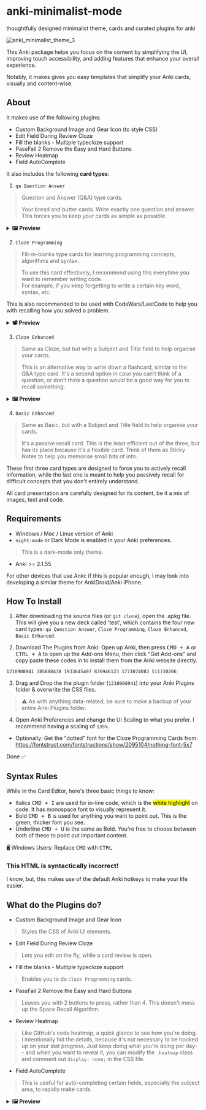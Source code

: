 # anki-minimalist-mode
thoughtfully designed minimalist theme, cards and curated plugins for anki

![anki_minimalist_theme_3](https://user-images.githubusercontent.com/116316499/213336733-5bc952da-fb9e-4075-8e73-bb08a5603c92.png)

This Anki package helps you focus on the content by simplifying the UI, improving touch accessibility, and adding features that enhance your overall experience.

Notably, it makes gives you easy templates that simplify your Anki cards, visually and content-wise.

## About
It makes use of the following plugins:
- Custom Background Image and Gear Icon (to style CSS)
- Edit Field During Review Cloze
- Fill the blanks - Multiple typecloze support
- PassFail 2 Remove the Easy and Hard Buttons
- Review Heatmap
- Field AutoComplete 

It also includes the following **card types**:

1. `qa Question Answer`
> Question and Answer (Q&A) type cards.
> 
> Your bread and butter cards. Write exactly one question and answer. This forces you to keep your cards as simple as possible.

<details>
  <summary> <strong> 🖼️ Preview </strong> </summary>
<img width="1652" alt="qa1" src="https://user-images.githubusercontent.com/116316499/213340551-76e50503-842b-4c28-8c12-36d3e8dc4050.png">
<img width="1649" alt="qa2" src="https://user-images.githubusercontent.com/116316499/213340552-dd08635a-75c3-40c5-ba79-50f77c4c77d1.png">


</details>

2. `Cloze Programming`
> Fill-in-blanks type cards for learning programming concepts, algorithms and syntax.
>
> To use this card effectively, I recommend using this everytime you want to remember writing code. <br> For example, if you keep forgetting to write a certain key word, syntax, etc.
  
  This is also recommended to be used with CodeWars/LeetCode to help you with recalling how you solved a problem.
  
<details>
  <summary> <strong> 📽️ Preview </strong> </summary>
  
  <small>(Click ▶️ Play to run .gif preview)</small>
  
![cloze_programming](https://user-images.githubusercontent.com/116316499/213341636-37ef45fd-547d-4682-9be9-d4ae40aab5c9.gif)
  
</details>

3. `Cloze Enhanced`
> Same as Cloze, but but with a Subject and Title field to help organise your cards.
> 
> This is an alternative way to write down a flashcard, similar to the Q&A type card. It's a second option in case you can't think of a question, or don't think a question would be a good way for you to recall something.

<details>
  <summary> <strong> 🖼️ Preview </strong> </summary>
  <img width="1651" alt="cloze1" src="https://user-images.githubusercontent.com/116316499/213340462-da03ef47-2431-4a2f-9405-ad595bdd9d30.png">
<img width="1656" alt="cloze2" src="https://user-images.githubusercontent.com/116316499/213340463-8b412169-5824-4c7e-9d36-1b9127e1f221.png">

</details>

4. `Basic Enhanced`
> Same as Basic, but with a Subject and Title field to help organise your cards.
>
> It's a passive recall card. This is the least efficient out of the three, but has its place because it's a flexible card. 
> Think of them as Sticky Notes to help you memorise small bits of info.

These first three card types are designed to force you to actively recall information, while the last one is meant to help you passively recall for difficult concepts that you don't entirely understand.

All card presentation are carefully designed for its content, be it a mix of images, text and code.

## Requirements
- Windows / Mac / Linux version of Anki
- `night-mode` or Dark Mode is enabled in your Anki preferences.
> This is a dark-mode only theme.
- Anki >= 2.1.55

For other devices that use Anki: if this is popular enough, I may look into developing a similar theme for AnkiDroid/Anki iPhone.

## How To Install

1. After downloading the source files (or `git clone`), open the .apkg file. This will give you a new deck called 'test', which contains the four new card types: `qa Question Answer`, `Cloze Programming`, `Cloze Enhanced`, `Basic Enhanced`.

2. Download The Plugins from Anki: Open up Anki, then press <kbd>CMD + A</kbd> or <kbd>CTRL + A</kbd> to open up the Add-ons Menu, then click "Get Add-ons" and copy paste these codes in to install them from the Anki website directly.

```
1210908941 385888438 1933645497 876946123 1771074083 511710206
```

3. Drag and Drop the the plugin folder (`1210908941`) into your Anki Plugins folder & overwrite the CSS files. 
> ⚠️ As with anything data-related, be sure to make a backup of your entire Anki Plugins folder.

4. Open Anki Preferences and change the UI Scaling to what you prefer. I recommend having a scaling of `135%`.

* Optionally: Get the "dotted" font for the Cloze Programming Cards from: https://fontstruct.com/fontstructions/show/2095104/nothing-font-5x7

Done ✅

## Syntax Rules
While in the Card Editor, here's three basic things to know:

- Italics <kbd>CMD + I</kbd> are used for in-line code, which is the <mark>white highlight</mark> on code. It has monospace font to visually represent it.
- Bold <kbd>CMD + B</kbd> is used for anything you want to point out. This is the green, thicker font you see.
- Underline <kbd>CMD + U</kbd> is the same as Bold. You're free to choose between both of these to point out important content.

🖥️ Windows Users: Replace <kbd>CMD</kbd> with <kbd>CTRL</kbd>

### This HTML is syntactically incorrect!
I know, but, this makes use of the default Anki hotkeys to make your life easier.

## What do the Plugins do?
- Custom Background Image and Gear Icon
> Styles the CSS of Anki UI elements.
- Edit Field During Review Cloze
> Lets you edit on the fly, while a card review is open.
- Fill the blanks - Multiple typecloze support
> Enables you to do `Cloze Programming` cards.
- PassFail 2 Remove the Easy and Hard Buttons
> Leaves you with 2 buttons to press, rather than 4. This doesn't mess up the Space Recall Algorithm.
- Review Heatmap
> Like GitHub's code heatmap, a quick glance to see how you're doing. I intentionally hid the details, because it's not necessary to be hooked up on your stat progress. Just keep doing what you're doing per day-- and when you want to reveal it, you can modify the `.heatmap` class and comment out `display: none;` in the CSS file.
- Field AutoComplete 
> This is useful for auto-completing certain fields, especially the subject area, to rapidly make cards.
<details>
  <summary> <strong> 🖼️ Preview </strong> </summary>
  
  ![field-autocomplete](https://user-images.githubusercontent.com/116316499/213338047-93256f3d-7ec3-4063-bd15-e1bb74ec619c.png)

</details>

<!-- ## More Previews
<img width="300" alt="CleanShot 2023-01-18 at 02 03 10@2x" src="https://user-images.githubusercontent.com/116316499/213111860-d981f653-5ce3-4926-ab79-25aa853e4f2f.png"> -->

